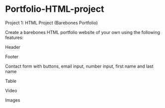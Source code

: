 # Portfolio-HTML-project

Project 1: HTML Project (Barebones Portfolio)

Create a barebones HTML portfolio website of your own using the following features:

Header

Footer

Contact form with buttons, email input, number input, first name and last name

Table

Video

Images
